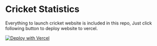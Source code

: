 # Cricket Statistics

Everything to launch cricket website is included in this repo, Just click following button to deploy
website to vercel.

[![Deploy with Vercel](https://vercel.com/button)](https://vercel.com/new/clone?repository-url=https%3A%2F%2Fgithub.com%2FUsmanHaider15%2Fcricket-statistics&project-name=cricket-statistics&repository-name=cricket-statistics&demo-title=Cricket%20Statistics&root-directory=apps%2Fcricareer-web&demo-description=A%20statically%20generated%20cricket%20statistics%20website%20using%20AI&demo-url=https%3A%2F%2Fcricket-statistics.vercel.app%2F&demo-image=https%3A%2F%2Fcricareer.s3.eu-north-1.amazonaws.com%2Flogo.jpeg%3Fresponse-content-disposition%3Dinline%26X-Amz-Security-Token%3DIQoJb3JpZ2luX2VjEO3%252F%252F%252F%252F%252F%252F%252F%252F%252F%252FwEaCmV1LW5vcnRoLTEiSDBGAiEAorJQEPGx67body0ESirnoP8jFNSNO1jdbojfPx5PuqICIQCVXyXEuW2s7U0qLI%252FLLVqWT1B4a0LJ80ml8rtj8TsXfirkAgh2EAAaDDA1ODI2NDI2MzY2MyIM9uqoGXMZP3qXSPOVKsECxZ%252F2RszvKg%252Ft7G16PKfKsz71zXi7x3RexFZjND3r1%252BffvrN7QtZfJS%252Fjf74XegkYJNZhBzulige5%252FMfadWfnztTqmRVMbN1d2M6oEi4xievKEq78pDTa9fJh%252FmsDd5XGpwYB6IGHCjd1AgM4ob7sgJnpw5N6sSMY1WPj8YI2g1MhEBirwvkGr7yPf173EL9gWR8hTh1tEtwRxfTAeviNvnJqTkamFvTapJeoVdz1mVZ5m6y0kijqXeQ4j4g77EINu8peZqPkB73u1FfeSUzI%252FtyV7efp24f0Wz%252FIVa2HgEu7xjyqvMaaA%252BB1HDGPH9hAlwB3ewMdEVzJRa0et55UiEUMfet25JrR41CNQZuvQMlK4kUG5PFxCNmnw2Tln%252FghcpPfMibDGTLnbe1tNQILhLwt35pe%252F%252FWWv1Tds2zQedoLMPvY8bIGOrICZQXkzgqmpUFCTR%252BPdBSYD8I%252FRMzr1wJyZVn9YBBf6bBvf6NbqC1yI4zH0tzy2q0aqYZ1mwsGpquYQVsksEHY9mFoOru287FNzuCAwlsN3fbsP8Mi%252BEE7D9I%252B8k%252BBoz9O9bi2gjA8XBZpkzIrgKFvfmXArmpE52h7HPfrSCdPJqKnWoykQyq2k26mOz%252BNNtNvSrkfDUeEZckDMPB8d8gHDA1pprFMp1g0qNt%252BchJCYCHI%252FTjd3X0aVtxMZxzMlfGonu2%252FZmpSiKbcO1xgaZI1q5q8VkNl3NltMrnW44KdG83sUjkI2OOq4gT3Vs1vTSVa1Vr8AijFRNNw7klruijMb1yIVMFciju%252F4JDe%252BP5bjoSjpF7%252BSsy6JDFBmlqFa%252BhnIwBw1RDSatbg7dAvQ3CK8g6Y%26X-Amz-Algorithm%3DAWS4-HMAC-SHA256%26X-Amz-Date%3D20240602T125959Z%26X-Amz-SignedHeaders%3Dhost%26X-Amz-Expires%3D300%26X-Amz-Credential%3DASIAQ3EGSDPXQIOTLSGN%252F20240602%252Feu-north-1%252Fs3%252Faws4_request%26X-Amz-Signature%3D53c4bba43a6f8c863529bc77d304537cf0709b2cf29d6f77b64b967e038c4331)
